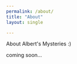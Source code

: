 ```yaml
---
permalink: /about/
title: "About"
layout: single

---
```


About Albert's Mysteries :)

coming soon...
